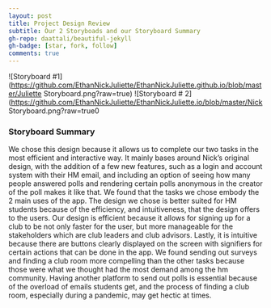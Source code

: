 ```yaml
---
layout: post
title: Project Design Review
subtitle: Our 2 Storyboads and our Storyboard Summary
gh-repo: daattali/beautiful-jekyll
gh-badge: [star, fork, follow]
comments: true
---
```

![Storyboard #1](https://github.com/EthanNickJuliette/EthanNickJuliette.github.io/blob/master/Juliette Storyboard.png?raw=true)
![Storyboard # 2] (https://github.com/EthanNickJuliette/EthanNickJuliette.io/blob/master/Nick Storyboard.png?raw=true0
### Storyboard Summary 
We chose this design because it allows us to complete our two tasks in the most efficient and interactive way. It mainly bases around Nick’s original design, 
with the addition of a few new features, such as a login and account system with their HM email, and including an option of seeing how many people answered polls
and rendering certain polls anonymous in the creator of the poll makes it like that. We found that the tasks we chose embody the 2 main uses of the app. 
The design we chose is better suited for HM students because of the efficiency, and intuitiveness,  that the design offers to the users. 
Our design is efficient because it allows for signing up for a club to be not only faster for the user, but more manageable for the stakeholders which are 
club leaders and club advisors. Lastly, it is intuitive because there are buttons clearly displayed on the screen with signifiers for certain actions that can 
be done in the app. We found sending out surveys and finding a club room more compelling than the other tasks because those were what we thought had the most 
demand among the hm community. Having another platform to send out polls is essential because of the overload of emails students get, and the process of finding 
a club room, especially during a pandemic, may get hectic at times.



